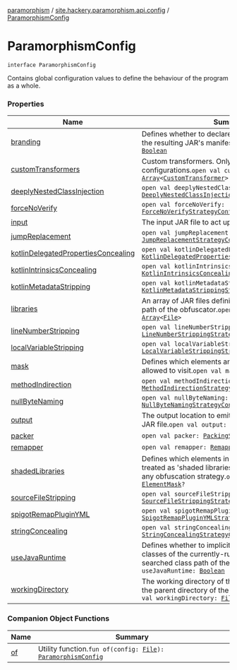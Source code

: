 [paramorphism](../../index.md) / [site.hackery.paramorphism.api.config](../index.md) / [ParamorphismConfig](./index.md)

# ParamorphismConfig

`interface ParamorphismConfig`

Contains global configuration values to define the behaviour of the program as a whole.

### Properties

| Name | Summary |
|---|---|
| [branding](branding.md) | Defines whether to declare an `Obfuscated-By` entry in the resulting JAR's manifest.`open val branding: `[`Boolean`](https://kotlinlang.org/api/latest/jvm/stdlib/kotlin/-boolean/index.html) |
| [customTransformers](custom-transformers.md) | Custom transformers. Only available for custom configurations.`open val customTransformers: `[`Array`](https://kotlinlang.org/api/latest/jvm/stdlib/kotlin/-array/index.html)`<`[`CustomTransformer`](../../site.hackery.paramorphism.api.custom/-custom-transformer/index.md)`>` |
| [deeplyNestedClassInjection](deeply-nested-class-injection.md) | `open val deeplyNestedClassInjection: `[`DeeplyNestedClassInjectionStrategyConfig`](../../site.hackery.paramorphism.api.config.strategies.corruption/-deeply-nested-class-injection-strategy-config/index.md) |
| [forceNoVerify](force-no-verify.md) | `open val forceNoVerify: `[`ForceNoVerifyStrategyConfig`](../../site.hackery.paramorphism.api.config.strategies.corruption/-force-no-verify-strategy-config/index.md) |
| [input](input.md) | The input JAR file to act upon.`open val input: `[`File`](https://docs.oracle.com/javase/6/docs/api/java/io/File.html) |
| [jumpReplacement](jump-replacement.md) | `open val jumpReplacement: `[`JumpReplacementStrategyConfig`](../../site.hackery.paramorphism.api.config.strategies.obfuscation.flow/-jump-replacement-strategy-config/index.md) |
| [kotlinDelegatedPropertiesConcealing](kotlin-delegated-properties-concealing.md) | `open val kotlinDelegatedPropertiesConcealing: `[`KotlinDelegatedPropertiesConcealingStrategyConfig`](../../site.hackery.paramorphism.api.config.strategies.obfuscation.kotlin/-kotlin-delegated-properties-concealing-strategy-config.md) |
| [kotlinIntrinsicsConcealing](kotlin-intrinsics-concealing.md) | `open val kotlinIntrinsicsConcealing: `[`KotlinIntrinsicsConcealingStrategyConfig`](../../site.hackery.paramorphism.api.config.strategies.obfuscation.kotlin/-kotlin-intrinsics-concealing-strategy-config.md) |
| [kotlinMetadataStripping](kotlin-metadata-stripping.md) | `open val kotlinMetadataStripping: `[`KotlinMetadataStrippingStrategyConfig`](../../site.hackery.paramorphism.api.config.strategies.obfuscation.kotlin/-kotlin-metadata-stripping-strategy-config.md) |
| [libraries](libraries.md) | An array of JAR files defining the searched class path of the obfuscator.`open val libraries: `[`Array`](https://kotlinlang.org/api/latest/jvm/stdlib/kotlin/-array/index.html)`<`[`File`](https://docs.oracle.com/javase/6/docs/api/java/io/File.html)`>` |
| [lineNumberStripping](line-number-stripping.md) | `open val lineNumberStripping: `[`LineNumberStrippingStrategyConfig`](../../site.hackery.paramorphism.api.config.strategies.obfuscation.stripping/-line-number-stripping-strategy-config.md) |
| [localVariableStripping](local-variable-stripping.md) | `open val localVariableStripping: `[`LocalVariableStrippingStrategyConfig`](../../site.hackery.paramorphism.api.config.strategies.obfuscation.stripping/-local-variable-stripping-strategy-config.md) |
| [mask](mask.md) | Defines which elements any obfuscation strategy is allowed to visit.`open val mask: `[`ElementMask`](../-element-mask/index.md) |
| [methodIndirection](method-indirection.md) | `open val methodIndirection: `[`MethodIndirectionStrategyConfig`](../../site.hackery.paramorphism.api.config.strategies.concealment/-method-indirection-strategy-config.md) |
| [nullByteNaming](null-byte-naming.md) | `open val nullByteNaming: `[`NullByteNamingStrategyConfig`](../../site.hackery.paramorphism.api.config.strategies.corruption/-null-byte-naming-strategy-config/index.md) |
| [output](output.md) | The output location to emit the resulting obfuscated JAR file.`open val output: `[`File`](https://docs.oracle.com/javase/6/docs/api/java/io/File.html) |
| [packer](packer.md) | `open val packer: `[`PackingStrategyConfig`](../../site.hackery.paramorphism.api.config.strategies.packing/-packing-strategy-config/index.md) |
| [remapper](remapper.md) | `open val remapper: `[`RemappingStrategyConfig`](../../site.hackery.paramorphism.api.config.strategies.obfuscation.remapper/-remapping-strategy-config/index.md) |
| [shadedLibraries](shaded-libraries.md) | Defines which elements in the class file should be treated as 'shaded libraries', which are untouched by any obfuscation strategy.`open val shadedLibraries: `[`ElementMask`](../-element-mask/index.md)`?` |
| [sourceFileStripping](source-file-stripping.md) | `open val sourceFileStripping: `[`SourceFileStrippingStrategyConfig`](../../site.hackery.paramorphism.api.config.strategies.obfuscation.stripping/-source-file-stripping-strategy-config/index.md) |
| [spigotRemapPluginYML](spigot-remap-plugin-y-m-l.md) | `open val spigotRemapPluginYML: `[`SpigotRemapPluginYMLStrategyConfig`](../../site.hackery.paramorphism.api.config.strategies.scenarios.spigot/-spigot-remap-plugin-y-m-l-strategy-config.md) |
| [stringConcealing](string-concealing.md) | `open val stringConcealing: `[`StringConcealingStrategyConfig`](../../site.hackery.paramorphism.api.config.strategies.concealment/-string-concealing-strategy-config.md) |
| [useJavaRuntime](use-java-runtime.md) | Defines whether to implicitly include the runtime classes of the currently-running Java instance in the searched class path of the obfuscator.`open val useJavaRuntime: `[`Boolean`](https://kotlinlang.org/api/latest/jvm/stdlib/kotlin/-boolean/index.html) |
| [workingDirectory](working-directory.md) | The working directory of this configuration. Usually the parent directory of the configuration file.`abstract val workingDirectory: `[`File`](https://docs.oracle.com/javase/6/docs/api/java/io/File.html) |

### Companion Object Functions

| Name | Summary |
|---|---|
| [of](of.md) | Utility function.`fun of(config: `[`File`](https://docs.oracle.com/javase/6/docs/api/java/io/File.html)`): `[`ParamorphismConfig`](./index.md) |
